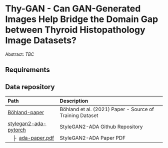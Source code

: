 # Thy-GAN - Can GAN-Generated Images Help Bridge the Domain Gap between Thyroid Histopathology Image Datasets?

Abstract: *TBC*

## Requirements

## Data repository

| Path | Description
| :--- | :----------
| [Böhland-paper](https://www.ncbi.nlm.nih.gov/pmc/articles/PMC8457451/) | Böhland et al. (2021) Paper - Source of Training Dataset
| [stylegan2-ada-pytorch](https://github.com/NVlabs/stylegan2-ada-pytorch) | StyleGAN2-ADA Github Repository
| &ensp;&ensp;&boxvr;&nbsp; [ada-paper.pdf](https://nvlabs-fi-cdn.nvidia.com/stylegan2-ada-pytorch/ada-paper.pdf) | StyleGAN2-ADA Paper PDF


